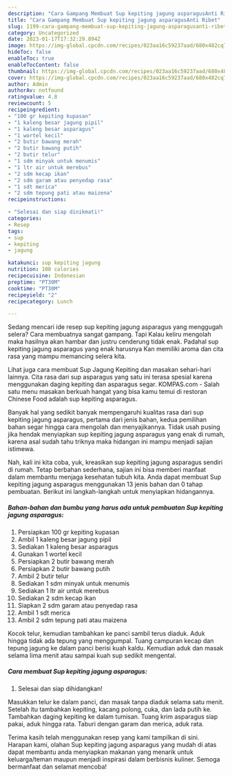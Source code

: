 ```yaml
---
description: "Cara Gampang Membuat Sup kepiting jagung asparagusAnti Ribet"
title: "Cara Gampang Membuat Sup kepiting jagung asparagusAnti Ribet"
slug: 1199-cara-gampang-membuat-sup-kepiting-jagung-asparagusanti-ribet
category: Uncategorized
date: 2023-01-17T17:32:29.894Z
image: https://img-global.cpcdn.com/recipes/023aa16c59237aad/680x482cq70/sup-kepiting-jagung-asparagus-foto-resep-utama.jpg
hideToc: false
enableToc: true
enableTocContent: false
thumbnail: https://img-global.cpcdn.com/recipes/023aa16c59237aad/680x482cq70/sup-kepiting-jagung-asparagus-foto-resep-utama.jpg
cover: https://img-global.cpcdn.com/recipes/023aa16c59237aad/680x482cq70/sup-kepiting-jagung-asparagus-foto-resep-utama.jpg
author: Admin
authorAv: notfound
ratingvalue: 4.8
reviewcount: 5
recipeingredient:
- "100 gr kepiting kupasan"
- "1 kaleng besar jagung pipil"
- "1 kaleng besar asparagus"
- "1 wortel kecil"
- "2 butir bawang merah"
- "2 butir bawang putih"
- "2 butir telur"
- "1 sdm minyak untuk menumis"
- "1 ltr air untuk merebus"
- "2 sdm kecap ikan"
- "2 sdm garam atau penyedap rasa"
- "1 sdt merica"
- "2 sdm tepung pati atau maizena"
recipeinstructions:

- "Selesai dan siap dinikmati!"
categories:
- Resep
tags:
- sup
- kepiting
- jagung

katakunci: sup kepiting jagung 
nutrition: 108 calories
recipecuisine: Indonesian
preptime: "PT30M"
cooktime: "PT30M"
recipeyield: "2"
recipecategory: Lunch

---
```



Sedang mencari ide resep sup kepiting jagung asparagus yang menggugah selera? Cara membuatnya sangat gampang. Tapi Kalau keliru mengolah maka hasilnya akan hambar dan justru cenderung tidak enak. Padahal sup kepiting jagung asparagus yang enak harusnya Kan memiliki aroma dan cita rasa yang mampu memancing selera kita.


Lihat juga cara membuat Sup Jagung Kepiting dan masakan sehari-hari lainnya. Cita rasa dari sup asparagus yang satu ini terasa spesial karena menggunakan daging kepiting dan asparagus segar. KOMPAS.com - Salah satu menu masakan berkuah hangat yang bisa kamu temui di restoran Chinese Food adalah sup kepiting asparagus.

Banyak hal yang sedikit banyak mempengaruhi kualitas rasa dari sup kepiting jagung asparagus, pertama dari jenis bahan, kedua pemilihan bahan segar hingga cara mengolah dan menyajikannya. Tidak usah pusing jika hendak menyiapkan sup kepiting jagung asparagus yang enak di rumah, karena asal sudah tahu triknya maka hidangan ini mampu menjadi sajian istimewa.


Nah, kali ini kita coba, yuk, kreasikan sup kepiting jagung asparagus sendiri di rumah. Tetap berbahan sederhana, sajian ini bisa memberi manfaat dalam membantu menjaga kesehatan tubuh kita. Anda dapat membuat Sup kepiting jagung asparagus menggunakan 13 jenis bahan dan 0 tahap pembuatan. Berikut ini langkah-langkah untuk menyiapkan hidangannya.

<!--inarticleads1-->

##### Bahan-bahan dan bumbu yang harus ada untuk pembuatan Sup kepiting jagung asparagus:

1. Persiapkan 100 gr kepiting kupasan
1. Ambil 1 kaleng besar jagung pipil
1. Sediakan 1 kaleng besar asparagus
1. Gunakan 1 wortel kecil
1. Persiapkan 2 butir bawang merah
1. Persiapkan 2 butir bawang putih
1. Ambil 2 butir telur
1. Sediakan 1 sdm minyak untuk menumis
1. Sediakan 1 ltr air untuk merebus
1. Sediakan 2 sdm kecap ikan
1. Siapkan 2 sdm garam atau penyedap rasa
1. Ambil 1 sdt merica
1. Ambil 2 sdm tepung pati atau maizena


Kocok telur, kemudian tambahkan ke panci sambil terus diaduk. Aduk hingga tidak ada tepung yang menggumpal. Tuang campuran kecap dan tepung jagung ke dalam panci berisi kuah kaldu. Kemudian aduk dan masak selama lima menit atau sampai kuah sup sedikit mengental. 

<!--inarticleads2-->

##### Cara membuat Sup kepiting jagung asparagus:


1. Selesai dan siap dihidangkan!

Masukkan telur ke dalam panci, dan masak tanpa diaduk selama satu menit. Setelah itu tambahkan kepiting, kacang polong, cuka, dan lada putih ke. Tambahkan daging kepiting ke dalam tumisan. Tuang krim asparagus siap pakai, aduk hingga rata. Taburi dengan garam dan merica, aduk rata. 

Terima kasih telah menggunakan resep yang kami tampilkan di sini. Harapan kami, olahan Sup kepiting jagung asparagus yang mudah di atas dapat membantu anda menyiapkan makanan yang menarik untuk keluarga/teman maupun menjadi inspirasi dalam berbisnis kuliner. Semoga bermanfaat dan selamat mencoba!
